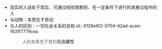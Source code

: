 - 现实的人说处于现实、可通过经验观察到、在一定条件下进行的发展过程中的人
- 与动物：本质在于劳动
- 与人的区别：一切社会关系的总和
  id:: 6128e6f2-0704-42ad-acee-1631f7779cea
  > 人的本质在于其的**社会属性**